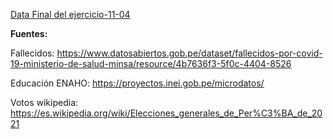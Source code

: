[Data Final del ejercicio-11-04](https://github.com/yharaaa/Data-ejercicio-11-04/blob/main/dataFinal.csv)

**Fuentes:**

Fallecidos: https://www.datosabiertos.gob.pe/dataset/fallecidos-por-covid-19-ministerio-de-salud-minsa/resource/4b7636f3-5f0c-4404-8526

Educación ENAHO: https://proyectos.inei.gob.pe/microdatos/

Votos wikipedia: https://es.wikipedia.org/wiki/Elecciones_generales_de_Per%C3%BA_de_2021
